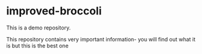 # improved-broccoli
This is a demo repository.

This repository contains very important information- you will find out what it is but this is the best one
